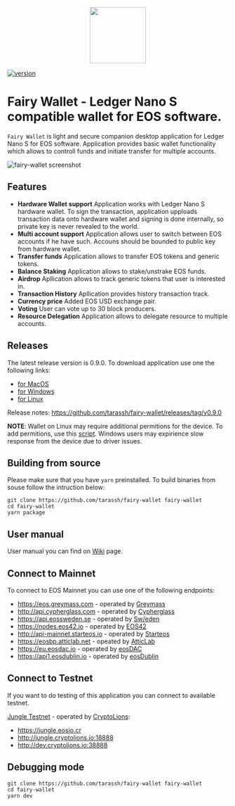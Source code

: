 <p align="center">
  <img src="https://github.com/tarassh/fairy-wallet/blob/master/resources/logo.png" height="128" width="128" />
</p>


[![version](https://img.shields.io/badge/release-v0.9.0-lightgrey.svg)](https://github.com/tarassh/fairy-wallet/releases)

# Fairy Wallet - Ledger Nano S compatible wallet for EOS software.

`Fairy Wallet` is light and secure companion desktop application for Ledger Nano S for EOS software. Application provides basic wallet functionality which allows to controll funds and initiate transfer for multiple accounts.

![fairy-wallet screenshot](https://github.com/tarassh/fairy-wallet/blob/master/resources/application/Wallet.png)

## Features

- **Hardware Wallet support** Application works with Ledger Nano S hardware wallet. To sign the transaction, application upploads transaction data onto hardware wallet and signing is done internally, so private key is never revealed to the world.
- **Multi account support** Application allows user to switch between EOS accounts if he have such. Accouns should be bounded to public key from hardware wallet.
- **Transfer funds** Application allows to transfer EOS tokens and generic tokens.
- **Balance Staking** Application allows to stake/unstrake EOS funds.
- **Airdrop** Apllication allows to track generic tokens that user is interested in.
- **Transaction History** Apllication provides history transaction track.
- **Currency price** Added EOS USD exchange pair.
- **Voting** User can vote up to 30 block producers.
- **Resource Delegation** Application allows to delegate resource to multiple accounts.

## Releases

The latest release version is 0.9.0. To download application use one the following links:

- [for MacOS](https://github.com/tarassh/fairy-wallet/releases/download/v0.9.0/FairyWallet-0.9.0.dmg)
- [for Windows](https://github.com/tarassh/fairy-wallet/releases/download/v0.9.0/FairyWallet.Setup.0.9.0.exe)
- [for Linux](https://github.com/tarassh/fairy-wallet/releases/download/v0.9.0/fairy-wallet_0.9.0_amd64.deb)

Release notes: https://github.com/tarassh/fairy-wallet/releases/tag/v0.9.0


**NOTE**: Wallet on Linux may require additional permitions for the device. To add permitions, use this [script](https://github.com/LedgerHQ/udev-rules/blob/master/add_udev_rules.sh). 
Windows users may expirience slow response from the device due to driver issues.

## Building from source

Please make sure that you have `yarn` preinstalled.
To build binaries from souse follow the intruction below:

```
git clone https://github.com/tarassh/fairy-wallet fairy-wallet
cd fairy-wallet
yarn package
```

## User manual

User manual you can find on [Wiki](https://github.com/tarassh/fairy-wallet/wiki/How-to-use-Ledger-Nano-S-with-Fairy-Wallet) page.

## Connect to Mainnet

To connect to EOS Mainnet you can use one of the following endpoints:

* https://eos.greymass.com - operated by [Greymass](https://greymass.com)
* http://api.cypherglass.com - operated by [Cypherglass](https://www.cypherglass.com)
* https://api.eossweden.se - operated by [Sw/eden](https://eossweden.org)
* https://nodes.eos42.io - operated by [EOS42](https://www.eos42.io)
* http://api-mainnet.starteos.io - operated by [Starteos](https://www.starteos.io)
* https://eosbp.atticlab.net - opeated by [AtticLab](https://atticlab.net)
* https://eu.eosdac.io - operated by [eosDAC](https://eosdac.io)
* https://api1.eosdublin.io - operated by [eosDublin](https://www.eosdublin.com)

## Connect to Testnet

If you want to do testing of this application you can connect to available testnet.

[Jungle Testnet](http://jungle.cryptolions.io/) - operated by [CryptoLions](http://CryptoLions.io/):

* https://jungle.eosio.cr
* http://jungle.cryptolions.io:18888
* http://dev.cryptolions.io:38888

## Debugging mode

```
git clone https://github.com/tarassh/fairy-wallet fairy-wallet
cd fairy-wallet
yarn dev
```
